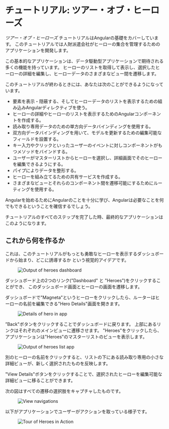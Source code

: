 <h1 class="no-toc">チュートリアル: ツアー・オブ・ヒーローズ</h1>

_ツアー・オブ・ヒーローズ_ チュートリアルはAngularの基礎をカバーしています。
このチュートリアルでは人財派遣会社がヒーローの集合を管理するためのアプリケーションを開発します。

この基本的なアプリケーションは、データ駆動型アプリケーションで期待される多くの機能を持っています。
ヒーローのリストを取得して表示し、選択したヒーローの詳細を編集し、ヒーローデータのさまざまなビュー間を遷移します。

このチュートリアルが終わるときには、あなたは次のことができるようになっています。

* 要素を表示・隠蔽する、そしてヒーローデータのリストを表示するための組み込みAngularディレクティブを使う。
* ヒーローの詳細やヒーローのリストを表示するためのAngularコンポーネントを作成する。
* 読み取り専用データのための単方向データバインディングを使用する。
* 双方向データバインディングを用いて、モデルを更新するための編集可能なフィールドを設置する。
* キー入力やクリックといったユーザーのイベントに対しコンポーネントがもつメソッドをバインドする。
* ユーザーがマスターリストからヒーローを選択し、詳細画面でそのヒーローを編集できるようにする。
* パイプによりデータを整形する。
* ヒーローを組み立てるための共有サービスを作成する。
* さまざまなビューとそれらのコンポーネント間を遷移可能にするためにルーティングを使用する。

Angularを始めるためにAngularのことを十分に学び、Angularは必要なことを何でもできるということを確信するでしょう。

チュートリアルのすべてのステップを完了した時、最終的なアプリケーションはこのようになります。
<live-example name="toh-pt6"></live-example>


## これから何を作るか

これは、このチュートリアルがもっとも勇敢なヒーローを表示するダッシュボードから始まり、どこに誘導するか
という視覚的アイデアです。

<figure>
  <img src='generated/images/guide/toh/heroes-dashboard-1.png' alt="Output of heroes dashboard">
</figure>

ダッシュボード上の2つのリンク("Dashboard" と "Heroes")をクリックすることができ、
このダッシュボード画面とヒーローの画面を遷移します。

ダッシュボードで"Magneta"というヒーローをクリックしたら、ルーターはヒーローの名前を編集できる"Hero Details"画面を開きます。

<figure>
  <img src='generated/images/guide/toh/hero-details-1.png' alt="Details of hero in app">
</figure>

”Back"ボタンをクリックすることでダッシュボードに戻ります。
上部にあるリンクはそれぞれのメインビューに遷移させます。
"Heroes"をクリックしたら、アプリケーションは"Heroes"のマスターリストのビューを表示します。

<figure>
  <img src='generated/images/guide/toh/heroes-list-2.png' alt="Output of heroes list app">
</figure>

別のヒーローの名前をクリックすると、リストの下にある読み取り専用の小さな詳細ビューが、新しく選択されたものを反映します。

"View Details"ボタンをクリックすることで、選択されたヒーローを編集可能な詳細ビューに移ることができます。

次の図はすべての遷移の選択肢をキャプチャしたものです。

<figure>
  <img src='generated/images/guide/toh/nav-diagram.png' alt="View navigations">
</figure>

以下がアプリケーションでユーザーがアクションを取っている様子です。

<figure>
  <img src='generated/images/guide/toh/toh-anim.gif' alt="Tour of Heroes in Action">
</figure>
